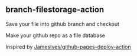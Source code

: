 ## branch-filestorage-action

Save your file into github branch and checkout

Make your github repo as a file database

Inspired by [JamesIves/github-pages-deploy-action](https://github.com/JamesIves/github-pages-deploy-action)
